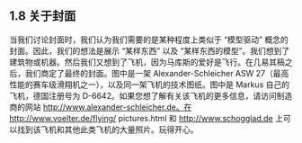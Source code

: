 ## 1.8 关于封面
当我们讨论封面时，我们认为我们需要的是某种程度上类似于 “模型驱动” 概念的封面。因此，我们的想法是展示 “某样东西” 以及 “某样东西的模型”。我们想到了建筑物或机器。然后我们又想到了飞机，因为马库斯的爱好是飞行。在几易其稿之后，我们商定了最终的封面。图中是一架 Alexander-Schleicher ASW 27（最高性能的赛车级滑翔机之一），以及同一架飞机的技术图纸。图中是 Markus 自己的飞机，德国注册号为 D-6642。如果您想了解有关该飞机的更多信息，请访问制造商的网站 http://www.alexander-schleicher.de。在 http://www.voelter.de/flying/ pictures.html 和 http://www.schogglad.de 上可以找到该飞机和其他此类飞机的大量照片。玩得开心。

